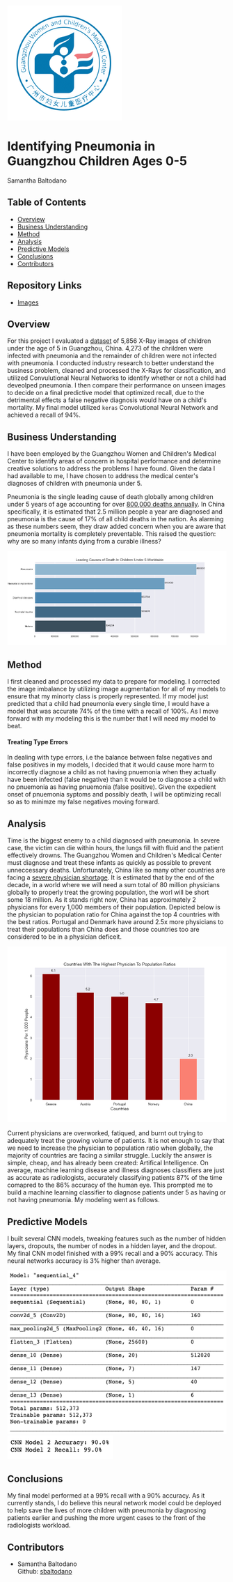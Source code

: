 ![](Visuals/guangzhou-medical-center1.png)

#  Identifying Pneumonia in Guangzhou Children Ages 0-5
Samantha Baltodano


## Table of Contents
* [Overview](#overview)
* [Business Understanding](#business-understanding)
* [Method](#method)
* [Analysis](#analysis)
* [Predictive Models](#predictive-models)
* [Conclusions](#conclusions)
* [Contributors](#contributors)


## Repository Links
* [Images](/Visuals)


## Overview
For this project I evaluated a [dataset](https://www.kaggle.com/paultimothymooney/chest-xray-pneumonia) of 5,856 X-Ray images of children under the age of 5 in Guangzhou, China. 4,273 of the chrildren were infected with pneumonia and the remainder of children were not infected with pneumonia. I conducted industry research to better understand the business problem, cleaned and processed the X-Rays for classification, and utilized Convulutional Neural Networks to identify whether or not a child had deveolped pneumonia. I then compare their performance on unseen images to decide on a final predictive model that optimized recall, due to the detrimental effects a false negative diagnosis would have on a child's mortality. My final model utilized `keras` Convolutional Neural Network and achieved a recall of 94%.


## Business Understanding

I have been employed by the Guangzhou Women and Children's Medical Center to identify areas of concern in hospital performance and determine creative solutions to address the problems I have found. Given the data I had available to me, I have chosen to address the medical center's diagnoses of children with pneumonia under 5.

Pneumonia is the single leading cause of death globally among children under 5 years of age accounting for over [800,000 deaths annually](https://ourworldindata.org/child-deaths-from-pneumonia). In China specifically, it is estimated that 2.5 million people a year are diagnosed and pneumonia is the cause of 17% of all child deaths in the nation. As alarming as these numbers seem, they draw added concern when you are aware that pneumonia mortality is completely preventable. This raised the question: why are so many infants dying from a curable illness? 

![](Visuals/cause.png)



## Method

I first cleaned and processed my data to prepare for modeling. I corrected the image imbalance by utilizing image augmentation for all of my models to ensure that my minorty class is properly represented. If my model just predicted that a child had pneumonia every single time, I would have a model that was accurate 74% of the time with a recall of 100%. As I move forward with my modeling this is the number that I will need my model to beat. 

#### Treating Type Errors
In dealing with type errors, i.e the balance between false negatives and false positives in my models, I decided that it would cause more harm to incorrectly diagnose a child as not having pnuemonia when they actually have been infected (false negative) than it would be to diagnose a child with no pnuemonia as having pnuemonia (false positive). Given the expedient onset of pnuemonia syptoms and possibly death, I will be optimizing recall so as to minimze my false negatives moving forward.

## Analysis
Time is the biggest enemy to a child diagnosed with pneumonia. In severe case, the victim can die within hours, the lungs fill with fluid and the patient effectively drowns. The Guangzhou Women and Children's Medical Center must diagnose and treat these infants as quickly as possible to prevent unneccessary deaths. Unfortunately, China like so many other countries are facing a [severe physician shortage](https://www.projecthope.org/the-global-health-worker-shortage-10-numbers-to-note/02/2020/). It is estimated that by the end of the decade, in a world where we will need a sum total of 80 million physicians globally to properly treat the growing population, the worl will be short some 18 million. As it stands right now, China has approximately 2 physicians for every 1,000 members of their population. Depicted below is the physician to population ratio for China against the top 4 countries with the best ratios. Portugal and Denmark have around 2.5x more physicians to treat their populations than China does and those countries too are considered to be in a physician deficeit. 

![](Visuals/doctor.png)

Current physicians are overworked, fatiqued, and burnt out trying to adequately treat the growing volume of patients. It is not enough to say that we need to increase the physician to population ratio when globally, the majority of countries are facing a similar struggle. Luckily the answer is simple, cheap, and has already been created: Artifical Intelligence. On average, machine learning disease and illness diagnoses classifiers are just as accurate as radiologists, accurately classifying patients 87% of the time comapred to the 86% accuracy of the human eye. This prompted me to build a machine learning classifier to diagnose patients under 5 as having or not having pneumonia. My modeling went as follows.

## Predictive Models

I built several CNN models, tweaking features such as the number of hidden layers, dropouts, the number of nodes in a hidden layer, and the dropout. My final CNN model finished with a 99% recall and a 90% accuracy. This neural networks accuracy is 3% higher than average.

![](Visuals/final_model)
![](Visuals/model_accuracy_recall)

## Conclusions
My final model performed at a 99% recall with a 90% accuracy. As it currently stands, I do believe this neural network model could be deployed to help save the lives of more children with pneumonia by diagnosing patients earlier and pushing the more urgent cases to the front of the radiologists workload. 


## Contributors
- Samantha Baltodano <br>
    Github: [sbaltodano](https://github.com/sbaltodano)<br>
